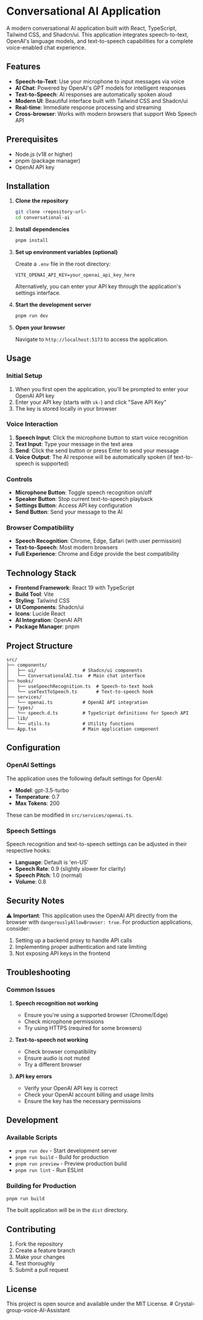 # Conversational AI Application

A modern conversational AI application built with React, TypeScript, Tailwind CSS, and Shadcn/ui. This application integrates speech-to-text, OpenAI's language models, and text-to-speech capabilities for a complete voice-enabled chat experience.

## Features

- **Speech-to-Text**: Use your microphone to input messages via voice
- **AI Chat**: Powered by OpenAI's GPT models for intelligent responses
- **Text-to-Speech**: AI responses are automatically spoken aloud
- **Modern UI**: Beautiful interface built with Tailwind CSS and Shadcn/ui
- **Real-time**: Immediate response processing and streaming
- **Cross-browser**: Works with modern browsers that support Web Speech API

## Prerequisites

- Node.js (v18 or higher)
- pnpm (package manager)
- OpenAI API key

## Installation

1. **Clone the repository**
   ```bash
   git clone <repository-url>
   cd conversational-ai
   ```

2. **Install dependencies**
   ```bash
   pnpm install
   ```

3. **Set up environment variables (optional)**
   
   Create a `.env` file in the root directory:
   ```env
   VITE_OPENAI_API_KEY=your_openai_api_key_here
   ```
   
   Alternatively, you can enter your API key through the application's settings interface.

4. **Start the development server**
   ```bash
   pnpm run dev
   ```

5. **Open your browser**
   
   Navigate to `http://localhost:5173` to access the application.

## Usage

### Initial Setup

1. When you first open the application, you'll be prompted to enter your OpenAI API key
2. Enter your API key (starts with `sk-`) and click "Save API Key"
3. The key is stored locally in your browser

### Voice Interaction

1. **Speech Input**: Click the microphone button to start voice recognition
2. **Text Input**: Type your message in the text area
3. **Send**: Click the send button or press Enter to send your message
4. **Voice Output**: The AI response will be automatically spoken (if text-to-speech is supported)

### Controls

- **Microphone Button**: Toggle speech recognition on/off
- **Speaker Button**: Stop current text-to-speech playback
- **Settings Button**: Access API key configuration
- **Send Button**: Send your message to the AI

### Browser Compatibility

- **Speech Recognition**: Chrome, Edge, Safari (with user permission)
- **Text-to-Speech**: Most modern browsers
- **Full Experience**: Chrome and Edge provide the best compatibility

## Technology Stack

- **Frontend Framework**: React 19 with TypeScript
- **Build Tool**: Vite
- **Styling**: Tailwind CSS
- **UI Components**: Shadcn/ui
- **Icons**: Lucide React
- **AI Integration**: OpenAI API
- **Package Manager**: pnpm

## Project Structure

```
src/
├── components/
│   ├── ui/                 # Shadcn/ui components
│   └── ConversationalAI.tsx  # Main chat interface
├── hooks/
│   ├── useSpeechRecognition.ts  # Speech-to-text hook
│   └── useTextToSpeech.ts       # Text-to-speech hook
├── services/
│   └── openai.ts           # OpenAI API integration
├── types/
│   └── speech.d.ts         # TypeScript definitions for Speech API
├── lib/
│   └── utils.ts            # Utility functions
└── App.tsx                 # Main application component
```

## Configuration

### OpenAI Settings

The application uses the following default settings for OpenAI:
- **Model**: gpt-3.5-turbo
- **Temperature**: 0.7
- **Max Tokens**: 200

These can be modified in `src/services/openai.ts`.

### Speech Settings

Speech recognition and text-to-speech settings can be adjusted in their respective hooks:
- **Language**: Default is 'en-US'
- **Speech Rate**: 0.9 (slightly slower for clarity)
- **Speech Pitch**: 1.0 (normal)
- **Volume**: 0.8

## Security Notes

⚠️ **Important**: This application uses the OpenAI API directly from the browser with `dangerouslyAllowBrowser: true`. For production applications, consider:

1. Setting up a backend proxy to handle API calls
2. Implementing proper authentication and rate limiting
3. Not exposing API keys in the frontend

## Troubleshooting

### Common Issues

1. **Speech recognition not working**
   - Ensure you're using a supported browser (Chrome/Edge)
   - Check microphone permissions
   - Try using HTTPS (required for some browsers)

2. **Text-to-speech not working**
   - Check browser compatibility
   - Ensure audio is not muted
   - Try a different browser

3. **API key errors**
   - Verify your OpenAI API key is correct
   - Check your OpenAI account billing and usage limits
   - Ensure the key has the necessary permissions

## Development

### Available Scripts

- `pnpm run dev` - Start development server
- `pnpm run build` - Build for production
- `pnpm run preview` - Preview production build
- `pnpm run lint` - Run ESLint

### Building for Production

```bash
pnpm run build
```

The built application will be in the `dist` directory.

## Contributing

1. Fork the repository
2. Create a feature branch
3. Make your changes
4. Test thoroughly
5. Submit a pull request

## License

This project is open source and available under the MIT License.
#   C r y s t a l - g r o u p - v o i c e - A I - A s s i s t a n t  
 